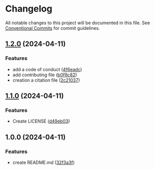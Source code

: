 # Changelog

All notable changes to this project will be documented in this file. See
[Conventional Commits](https://conventionalcommits.org) for commit guidelines.

## [1.2.0](https://github.com/thomasdenecker/quartoDemo/compare/v1.1.0...v1.2.0) (2024-04-11)


### Features

* add a code of conduct ([4f6eadc](https://github.com/thomasdenecker/quartoDemo/commit/4f6eadcdf4f686fab1a982bd1716699846b83417))
* add contributing file ([b0f9c82](https://github.com/thomasdenecker/quartoDemo/commit/b0f9c8283554515db475112aa65087f4e6b18949))
* creation a citation file ([2c21037](https://github.com/thomasdenecker/quartoDemo/commit/2c21037f47fd3a1307e0c183b1dfe8dcc8eb462f))

## [1.1.0](https://github.com/thomasdenecker/quartoDemo/compare/v1.0.0...v1.1.0) (2024-04-11)


### Features

* Create LICENSE ([d49eb03](https://github.com/thomasdenecker/quartoDemo/commit/d49eb03ab7f07327df5f7456d3c4c70a782bcf7b))

## 1.0.0 (2024-04-11)


### Features

* create README.md ([32f3a3f](https://github.com/thomasdenecker/quartoDemo/commit/32f3a3f6176c0c7f9c21b82679f5ce51fbc9da24))
